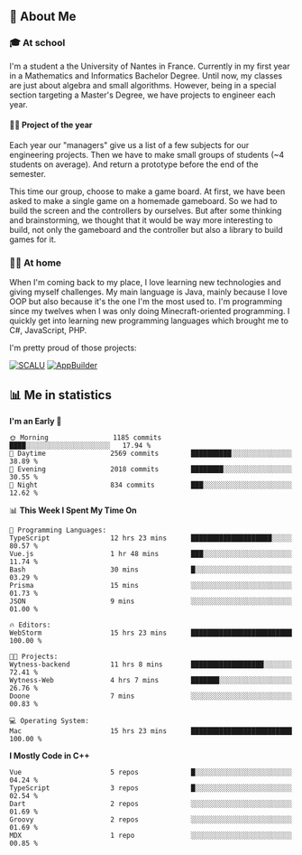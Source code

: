 ## 👀 About Me

### 🎓 At school

I'm a student a the University of Nantes in France. Currently in my first year in a Mathematics and Informatics Bachelor Degree. Until now, my classes are just about algebra and small algorithms. However, being in a special section targeting a Master's Degree, we have projects to engineer each year. 

#### 🔧🔬 Project of the year

Each year our "managers" give us a list of a few subjects for our engineering projects. Then we have to make small groups of students (~4 students on average). And return a prototype before the end of the semester.

This time our group, choose to make a game board. At first, we have been asked to make a single game on a homemade gameboard. So we had to build the screen and the controllers by ourselves. 
But after some thinking and brainstorming, we thought that it would be way more interesting to build, not only the gameboard and the controller but also a library to build games for it.

### 👨‍💻 At home

When I'm coming back to my place, I love learning new technologies and giving myself challenges. My main language is Java, mainly because I love OOP but also because it's the one I'm the most used to. I'm programming since my twelves when I was only doing Minecraft-oriented programming.  I quickly get into learning new programming languages which brought me to C#, JavaScript, PHP. 

I'm pretty proud of those projects:

[![SCALU](https://github-readme-stats.vercel.app/api/pin?username=renardfute&repo=SCALU)](https://github.com/renardfute/scalu)
[![AppBuilder](https://github-readme-stats.vercel.app/api/pin?username=pulsedev2&repo=AppBuilder)](https://github.com/pulsedev2/AppBuilder)

## 📊 Me in statistics
<!--START_SECTION:waka-->
**I'm an Early 🐤** 

```text
🌞 Morning                1185 commits        ████░░░░░░░░░░░░░░░░░░░░░   17.94 % 
🌆 Daytime                2569 commits        ██████████░░░░░░░░░░░░░░░   38.89 % 
🌃 Evening                2018 commits        ████████░░░░░░░░░░░░░░░░░   30.55 % 
🌙 Night                  834 commits         ███░░░░░░░░░░░░░░░░░░░░░░   12.62 % 
```


📊 **This Week I Spent My Time On** 

```text
💬 Programming Languages: 
TypeScript               12 hrs 23 mins      ████████████████████░░░░░   80.57 % 
Vue.js                   1 hr 48 mins        ███░░░░░░░░░░░░░░░░░░░░░░   11.74 % 
Bash                     30 mins             █░░░░░░░░░░░░░░░░░░░░░░░░   03.29 % 
Prisma                   15 mins             ░░░░░░░░░░░░░░░░░░░░░░░░░   01.73 % 
JSON                     9 mins              ░░░░░░░░░░░░░░░░░░░░░░░░░   01.00 % 

🔥 Editors: 
WebStorm                 15 hrs 23 mins      █████████████████████████   100.00 % 

🐱‍💻 Projects: 
Wytness-backend          11 hrs 8 mins       ██████████████████░░░░░░░   72.41 % 
Wytness-Web              4 hrs 7 mins        ███████░░░░░░░░░░░░░░░░░░   26.76 % 
Doone                    7 mins              ░░░░░░░░░░░░░░░░░░░░░░░░░   00.83 % 

💻 Operating System: 
Mac                      15 hrs 23 mins      █████████████████████████   100.00 % 
```

**I Mostly Code in C++** 

```text
Vue                      5 repos             █░░░░░░░░░░░░░░░░░░░░░░░░   04.24 % 
TypeScript               3 repos             █░░░░░░░░░░░░░░░░░░░░░░░░   02.54 % 
Dart                     2 repos             ░░░░░░░░░░░░░░░░░░░░░░░░░   01.69 % 
Groovy                   2 repos             ░░░░░░░░░░░░░░░░░░░░░░░░░   01.69 % 
MDX                      1 repo              ░░░░░░░░░░░░░░░░░░░░░░░░░   00.85 % 
```




<!--END_SECTION:waka-->

